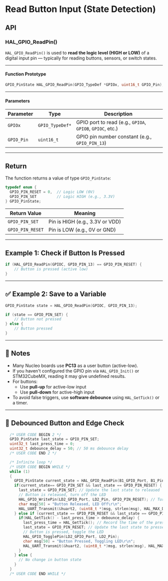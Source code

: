 # Read Button Input (State Detection)
## API
### HAL_GPIO_ReadPin()

`HAL_GPIO_ReadPin()` is used to **read the logic level (HIGH or LOW)** of a digital input pin — typically for reading buttons, sensors, or switch states.

---

#### Function Prototype

```c
GPIO_PinState HAL_GPIO_ReadPin(GPIO_TypeDef *GPIOx, uint16_t GPIO_Pin);
```

---

#### Parameters

| Parameter   | Type             | Description                                                  |
|-------------|------------------|--------------------------------------------------------------|
| `GPIOx`     | `GPIO_TypeDef*`  | GPIO port to read (e.g., `GPIOA`, `GPIOB`, `GPIOC`, etc.)    |
| `GPIO_Pin`  | `uint16_t`       | GPIO pin number constant (e.g., `GPIO_PIN_13`)               |

---

## Return

The function returns a value of type `GPIO_PinState`:

```c
typedef enum {
  GPIO_PIN_RESET = 0,  // Logic LOW (0V)
  GPIO_PIN_SET         // Logic HIGH (e.g., 3.3V)
} GPIO_PinState;
```

| Return Value     | Meaning                            |
|------------------|------------------------------------|
| `GPIO_PIN_SET`   | Pin is HIGH (e.g., 3.3V or VDD)     |
| `GPIO_PIN_RESET` | Pin is LOW (e.g., 0V or GND)        |

---

## Example 1: Check if Button Is Pressed

```c
if (HAL_GPIO_ReadPin(GPIOC, GPIO_PIN_13) == GPIO_PIN_RESET) {
    // Button is pressed (active low)
}
```

---

## ✅ Example 2: Save to a Variable

```c
GPIO_PinState state = HAL_GPIO_ReadPin(GPIOC, GPIO_PIN_13);

if (state == GPIO_PIN_SET) {
    // Button not pressed
} else {
    // Button pressed
}
```

---

## 🧠 Notes

- Many Nucleo boards use **PC13** as a user button (active-low).
- If you haven't configured the GPIO pin via `HAL_GPIO_Init()` or STM32CubeMX, reading it may give undefined results.
- For buttons:
  - Use **pull-up** for active-low input
  - Use **pull-down** for active-high input
- To avoid false triggers, use **software debounce** using `HAL_GetTick()` or a timer.

---

## 🧪 Debounced Button and Edge Check

```c
  /* USER CODE BEGIN 2 */
  GPIO_PinState last_state = GPIO_PIN_SET;
  uint32_t last_press_time = 0;
  uint32_t debounce_delay = 50; // 50 ms debounce delay
  /* USER CODE END 2 */

  /* Infinite loop */
  /* USER CODE BEGIN WHILE */
  while (1)
  {
    GPIO_PinState current_state = HAL_GPIO_ReadPin(B1_GPIO_Port, B1_Pin);
    if(current_state== GPIO_PIN_SET && last_state == GPIO_PIN_RESET) {
      last_state = GPIO_PIN_SET; // Update the last state to released
      // Button is released, turn off the LED
      HAL_GPIO_WritePin(LD2_GPIO_Port, LD2_Pin, GPIO_PIN_RESET); // Turn off the LED
      char msg[50] = "Button Released, LED Off\r\n";
      HAL_UART_Transmit(&huart2, (uint8_t *)msg, strlen(msg), HAL_MAX_DELAY);
    } else if (current_state == GPIO_PIN_RESET && last_state == GPIO_PIN_SET) { 
      if(HAL_GetTick() - last_press_time > debounce_delay) {
        last_press_time = HAL_GetTick(); // Record the time of the press
        last_state = GPIO_PIN_RESET; // Update the last state to pressed
        // Button is pressed, toggle the LED
        HAL_GPIO_TogglePin(LD2_GPIO_Port, LD2_Pin);
        char msg[50] = "Button Pressed, Toggling LED\r\n";
        HAL_UART_Transmit(&huart2, (uint8_t *)msg, strlen(msg), HAL_MAX_DELAY);
      }
    } else { 
      // No change in button state
    }
  }
  /* USER CODE END WHILE */
```
